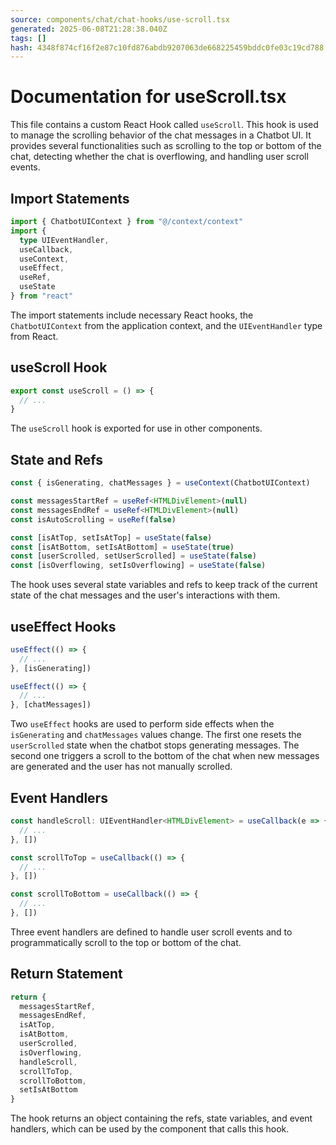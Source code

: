 ```yaml
---
source: components/chat/chat-hooks/use-scroll.tsx
generated: 2025-06-08T21:28:38.040Z
tags: []
hash: 4348f874cf16f2e87c10fd876abdb9207063de668225459bddc0fe03c19cd788
---
```


# Documentation for useScroll.tsx

This file contains a custom React Hook called `useScroll`. This hook is used to manage the scrolling behavior of the chat messages in a Chatbot UI. It provides several functionalities such as scrolling to the top or bottom of the chat, detecting whether the chat is overflowing, and handling user scroll events.

## Import Statements

```ts
import { ChatbotUIContext } from "@/context/context"
import {
  type UIEventHandler,
  useCallback,
  useContext,
  useEffect,
  useRef,
  useState
} from "react"
```

The import statements include necessary React hooks, the `ChatbotUIContext` from the application context, and the `UIEventHandler` type from React.

## useScroll Hook

```ts
export const useScroll = () => {
  // ...
}
```

The `useScroll` hook is exported for use in other components.

## State and Refs

```ts
const { isGenerating, chatMessages } = useContext(ChatbotUIContext)

const messagesStartRef = useRef<HTMLDivElement>(null)
const messagesEndRef = useRef<HTMLDivElement>(null)
const isAutoScrolling = useRef(false)

const [isAtTop, setIsAtTop] = useState(false)
const [isAtBottom, setIsAtBottom] = useState(true)
const [userScrolled, setUserScrolled] = useState(false)
const [isOverflowing, setIsOverflowing] = useState(false)
```

The hook uses several state variables and refs to keep track of the current state of the chat messages and the user's interactions with them.

## useEffect Hooks

```ts
useEffect(() => {
  // ...
}, [isGenerating])

useEffect(() => {
  // ...
}, [chatMessages])
```

Two `useEffect` hooks are used to perform side effects when the `isGenerating` and `chatMessages` values change. The first one resets the `userScrolled` state when the chatbot stops generating messages. The second one triggers a scroll to the bottom of the chat when new messages are generated and the user has not manually scrolled.

## Event Handlers

```ts
const handleScroll: UIEventHandler<HTMLDivElement> = useCallback(e => {
  // ...
}, [])

const scrollToTop = useCallback(() => {
  // ...
}, [])

const scrollToBottom = useCallback(() => {
  // ...
}, [])
```

Three event handlers are defined to handle user scroll events and to programmatically scroll to the top or bottom of the chat.

## Return Statement

```ts
return {
  messagesStartRef,
  messagesEndRef,
  isAtTop,
  isAtBottom,
  userScrolled,
  isOverflowing,
  handleScroll,
  scrollToTop,
  scrollToBottom,
  setIsAtBottom
}
```

The hook returns an object containing the refs, state variables, and event handlers, which can be used by the component that calls this hook.